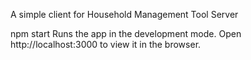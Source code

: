A simple client for Household Management Tool Server

npm start
Runs the app in the development mode.
Open http://localhost:3000 to view it in the browser.
